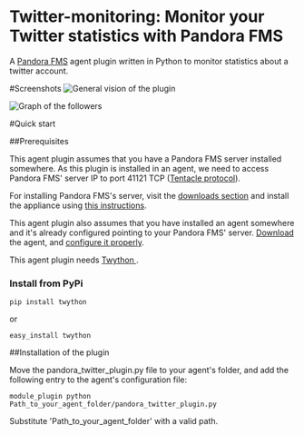 # Twitter-monitoring: Monitor your Twitter statistics with Pandora FMS

A [Pandora FMS](http://pandorafms.com/) agent plugin written in Python to monitor statistics about a twitter account.


#Screenshots
![General vision of the plugin](https://dl.dropboxusercontent.com/u/374770/twitter_plugin_1.PNG "General vision of the plugin")

![Graph of the followers](https://dl.dropboxusercontent.com/u/374770/twitter_plugin_2.PNG "Graph of the followers")


#Quick start

##Prerequisites

This agent plugin assumes that you have a Pandora FMS server installed somewhere.
As this plugin is installed in an agent, we need to access Pandora FMS' server
IP to port 41121 TCP ([Tentacle protocol](http://www.openideas.info/wiki/index.php?title=Tentacle:Protocol#Tentacle_Protocol_Definition)).

For installing Pandora FMS's server, visit the [downloads section](http://pandorafms.com/Community/download/en) and install the appliance using [this instructions](http://wiki.pandorafms.com/index.php?title=Pandora:Documentation_en:Appliance_Install#Installation).


This agent plugin also assumes that you have installed an agent somewhere and it's already configured pointing to your Pandora FMS' server. [Download](http://pandorafms.com/Community/download/en) the agent, and [configure it properly](http://wiki.pandorafms.com/index.php?title=Pandora:Documentation_en:Operations#Common_Configuration_Parameters).


This agent plugin needs [Twython ](https://github.com/ryanmcgrath/twython).
### Install from PyPi

    pip install twython

or

    easy_install twython


##Installation of the plugin

Move the pandora_twitter_plugin.py file to your agent's folder, and add the following entry to the agent's configuration file:

    module_plugin python Path_to_your_agent_folder/pandora_twitter_plugin.py

Substitute 'Path_to_your_agent_folder' with a valid path.
